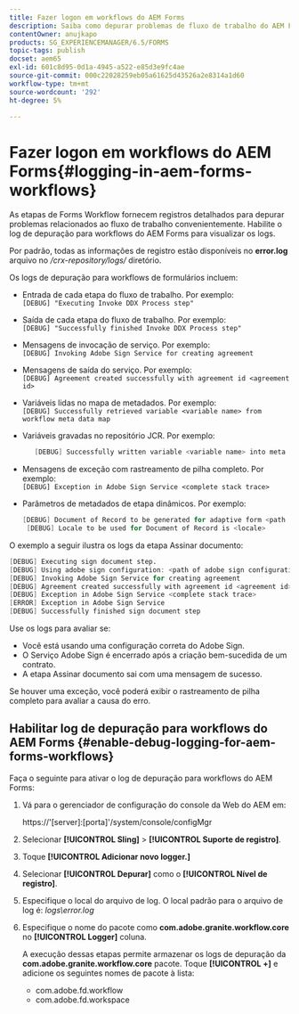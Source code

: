 ```yaml
---
title: Fazer logon em workflows do AEM Forms
description: Saiba como depurar problemas de fluxo de trabalho do AEM Forms e habilitar o log de depuração para fluxos de trabalho do AEM Forms para visualizar os logs.
contentOwner: anujkapo
products: SG_EXPERIENCEMANAGER/6.5/FORMS
topic-tags: publish
docset: aem65
exl-id: 601c8d95-0d1a-4945-a522-e85d3e9fc4ae
source-git-commit: 000c22028259eb05a61625d43526a2e8314a1d60
workflow-type: tm+mt
source-wordcount: '292'
ht-degree: 5%

---
```


# Fazer logon em workflows do AEM Forms{#logging-in-aem-forms-workflows}

As etapas de Forms Workflow fornecem registros detalhados para depurar problemas relacionados ao fluxo de trabalho convenientemente. Habilite o log de depuração para workflows do AEM Forms para visualizar os logs.

Por padrão, todas as informações de registro estão disponíveis no **error.log** arquivo no */crx-repository/logs/* diretório.

Os logs de depuração para workflows de formulários incluem:

* Entrada de cada etapa do fluxo de trabalho. Por exemplo:\
  `[DEBUG] "Executing Invoke DDX Process step"`

* Saída de cada etapa do fluxo de trabalho. Por exemplo:\
  `[DEBUG] "Successfully finished Invoke DDX Process step"`

* Mensagens de invocação de serviço. Por exemplo:\
  `[DEBUG] Invoking Adobe Sign Service for creating agreement`

* Mensagens de saída do serviço. Por exemplo:\
  `[DEBUG] Agreement created successfully with agreement id <agreement id>`

* Variáveis lidas no mapa de metadados. Por exemplo:\
  `[DEBUG] Successfully retrieved variable <variable name> from workflow meta data map`

* Variáveis gravadas no repositório JCR. Por exemplo:

  ```verilog
     [DEBUG] Successfully written variable <variable name> into meta data node at <JCR path where meta data is being written>
  ```

* Mensagens de exceção com rastreamento de pilha completo. Por exemplo:\
  `[DEBUG] Exception in Adobe Sign Service <complete stack trace>`

* Parâmetros de metadados de etapa dinâmicos. Por exemplo:

  ```verilog
  [DEBUG] Document of Record to be generated for adaptive form <path of adaptive form>
   [DEBUG] Locale to be used for Document of Record is <locale>
  ```

O exemplo a seguir ilustra os logs da etapa Assinar documento:

```verilog
[DEBUG] Executing sign document step.
[DEBUG] Using adobe sign configuration: <path of adobe sign configuration>
[DEBUG] Invoking Adobe Sign Service for creating agreement
[DEBUG] Agreement created successfully with agreement id <agreement id>
[DEBUG] Exception in Adobe Sign Service <complete stack trace>
[ERROR] Exception in Adobe Sign Service
[DEBUG] Successfully finished sign document step
```

Use os logs para avaliar se:

* Você está usando uma configuração correta do Adobe Sign.
* O Serviço Adobe Sign é encerrado após a criação bem-sucedida de um contrato.
* A etapa Assinar documento sai com uma mensagem de sucesso.

Se houver uma exceção, você poderá exibir o rastreamento de pilha completo para avaliar a causa do erro.

## Habilitar log de depuração para workflows do AEM Forms {#enable-debug-logging-for-aem-forms-workflows}

Faça o seguinte para ativar o log de depuração para workflows do AEM Forms:

1. Vá para o gerenciador de configuração do console da Web do AEM em:

   https://&#39;[server]:[porta]&#39;/system/console/configMgr

1. Selecionar **[!UICONTROL Sling]** > **[!UICONTROL Suporte de registro]**.
1. Toque **[!UICONTROL Adicionar novo logger.]**
1. Selecionar **[!UICONTROL Depurar]** como o **[!UICONTROL Nível de registro]**.
1. Especifique o local do arquivo de log. O local padrão para o arquivo de log é: *logs\error.log*
1. Especifique o nome do pacote como **com.adobe.granite.workflow.core** no **[!UICONTROL Logger]** coluna.

   A execução dessas etapas permite armazenar os logs de depuração da **com.adobe.granite.workflow.core** pacote. Toque **[!UICONTROL +]** e adicione os seguintes nomes de pacote à lista:

   * com.adobe.fd.workflow
   * com.adobe.fd.workspace
